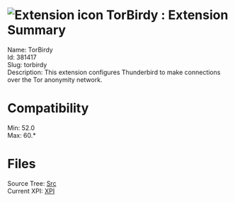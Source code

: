 # ![Extension icon](https://addons.thunderbird.net/user-media/addon_icons/381/381417-64.png?modified=1542928601) TorBirdy : Extension Summary

Name: TorBirdy  
Id: 381417  
Slug: torbirdy  
Description: This extension configures Thunderbird to make connections over the Tor anonymity network.
  

# Compatibility
Min: 52.0  
Max: 60.*  

# Files

Source Tree: [Src](C:/Dev/Thunderbird/ThunderKdB/xall/x60/381417-torbirdy/src)  
Current XPI: [XPI](C:/Dev/Thunderbird/ThunderKdB/xall/x60/381417-torbirdy/xpi)  



